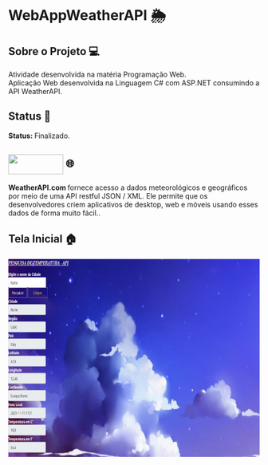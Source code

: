 # WebAppWeatherAPI  :sun_behind_rain_cloud:


## Sobre o Projeto 💻
Atividade desenvolvida na matéria Programação Web. <br>
Aplicação Web desenvolvida na Linguagem C# com ASP.NET consumindo a API WeatherAPI.

## Status 🏁
<b> Status: </b> Finalizado.


## <img align="center" height="40" width="110" src="https://cdn.weatherapi.com/v4/images/weatherapi_logo.png"> :globe_with_meridians:
<b>WeatherAPI.com </b>fornece acesso a dados meteorológicos e geográficos por meio de uma API restful JSON / XML. Ele permite que os desenvolvedores criem aplicativos de desktop, web e móveis usando esses dados de forma muito fácil..


## Tela Inicial 🏠
<div>
<img align="left" alt="TelaInicial" height="400" width="850" src="https://github.com/rafaelramos23/TesteTempoAPI/blob/master/scr/APItempo.JPG"
</div><br>


